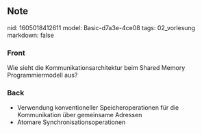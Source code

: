 ## Note
nid: 1605018412611
model: Basic-d7a3e-4ce08
tags: 02_vorlesung
markdown: false

### Front
<p><span>Wie sieht die Kommunikationsarchitektur beim Shared Memory
Programmiermodell aus?</span>

### Back
<ul>
  <li>Verwendung konventioneller Speicheroperationen für die
  Kommunikation über gemeinsame Adressen
  <li>Atomare Synchronisationsoperationen
</ul>
